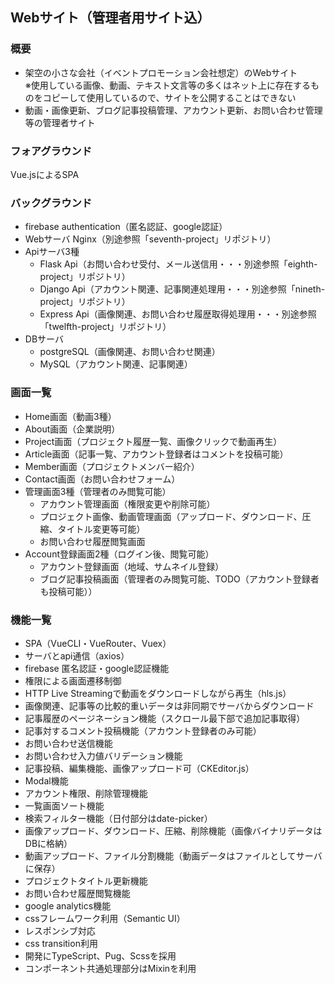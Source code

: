 ## Webサイト（管理者用サイト込）
### 概要
- 架空の小さな会社（イベントプロモーション会社想定）のWebサイト  
※使用している画像、動画、テキスト文言等の多くはネット上に存在するものをコピーして使用しているので、サイトを公開することはできない  
- 動画・画像更新、ブログ記事投稿管理、アカウント更新、お問い合わせ管理等の管理者サイト  
### フォアグラウンド
Vue.jsによるSPA
### バックグラウンド
- firebase authentication（匿名認証、google認証）  
- Webサーバ Nginx（別途参照「seventh-project」リポジトリ）  
- Apiサーバ3種  
  - Flask Api（お問い合わせ受付、メール送信用・・・別途参照「eighth-project」リポジトリ）  
  - Django Api（アカウント関連、記事関連処理用・・・別途参照「nineth-project」リポジトリ）  
  - Express Api（画像関連、お問い合わせ履歴取得処理用・・・別途参照「twelfth-project」リポジトリ）  
- DBサーバ  
  - postgreSQL（画像関連、お問い合わせ関連）  
  - MySQL（アカウント関連、記事関連）  
### 画面一覧
- Home画面（動画3種）  
- About画面（企業説明）  
- Project画面（プロジェクト履歴一覧、画像クリックで動画再生）  
- Article画面（記事一覧、アカウント登録者はコメントを投稿可能）  
- Member画面（プロジェクトメンバー紹介）  
- Contact画面（お問い合わせフォーム）  
- 管理画面3種（管理者のみ閲覧可能）  
  - アカウント管理画面（権限変更や削除可能）  
  - プロジェクト画像、動画管理画面（アップロード、ダウンロード、圧縮、タイトル変更等可能）  
  - お問い合わせ履歴閲覧画面  
- Account登録画面2種（ログイン後、閲覧可能）  
  - アカウント登録画面（地域、サムネイル登録）  
  - ブログ記事投稿画面（管理者のみ閲覧可能、TODO（アカウント登録者も投稿可能））  
### 機能一覧
- SPA（VueCLI・VueRouter、Vuex）  
- サーバとapi通信（axios）  
- firebase 匿名認証・google認証機能   
- 権限による画面遷移制御  
- HTTP Live Streamingで動画をダウンロードしながら再生（hls.js）  
- 画像関連、記事等の比較的重いデータは非同期でサーバからダウンロード  
- 記事履歴のページネーション機能（スクロール最下部で追加記事取得）  
- 記事対するコメント投稿機能（アカウント登録者のみ可能）  
- お問い合わせ送信機能  
- お問い合わせ入力値バリデーション機能  
- 記事投稿、編集機能、画像アップロード可（CKEditor.js）  
- Modal機能  
- アカウント権限、削除管理機能  
- 一覧画面ソート機能  
- 検索フィルター機能（日付部分はdate-picker）  
- 画像アップロード、ダウンロード、圧縮、削除機能（画像バイナリデータはDBに格納）  
- 動画アップロード、ファイル分割機能（動画データはファイルとしてサーバに保存）  
- プロジェクトタイトル更新機能  
- お問い合わせ履歴閲覧機能  
- google analytics機能  
- cssフレームワーク利用（Semantic UI）  
- レスポンシブ対応  
- css transition利用  
- 開発にTypeScript、Pug、Scssを採用  
- コンポーネント共通処理部分はMixinを利用  
